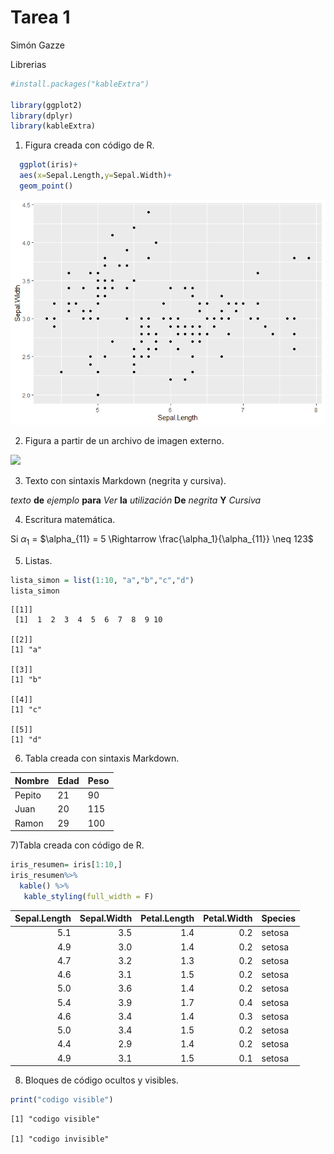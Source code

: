 # Tarea 1
Simón Gazze

<script src="demo_files/libs/kePrint-0.0.1/kePrint.js"></script>

<link href="demo_files/libs/lightable-0.0.1/lightable.css" rel="stylesheet" />



Librerias

``` r
#install.packages("kableExtra")

library(ggplot2)
library(dplyr)
library(kableExtra)
```

1)  Figura creada con código de R.

``` r
  ggplot(iris)+ 
  aes(x=Sepal.Length,y=Sepal.Width)+
  geom_point()
```

![](demo_files/figure-commonmark/unnamed-chunk-2-1.png)

2)  Figura a partir de un archivo de imagen externo.

![](https://media.istockphoto.com/id/2138135335/es/foto/concepto-de-flujo-de-git-diagrama-de-software-de-desarrollo-flujo-de-trabajo-de-proceso-de.jpg?s=612x612&w=0&k=20&c=3WQtWaUhJXBbhrUIotTmNunzYElJ7hdBal5trMLXxPk=)

3)  Texto con sintaxis Markdown (negrita y cursiva).

*texto* **de** *ejemplo* **para** *Ver* **la** *utilización* **De**
*negrita* **Y** *Cursiva*

4)  Escritura matemática.

Si $\alpha_1$ =
$\alpha_{11} = 5 \Rightarrow \frac{\alpha_1}{\alpha_{11}} \neq 123$

5)  Listas.

``` r
lista_simon = list(1:10, "a","b","c","d")
lista_simon
```

    [[1]]
     [1]  1  2  3  4  5  6  7  8  9 10

    [[2]]
    [1] "a"

    [[3]]
    [1] "b"

    [[4]]
    [1] "c"

    [[5]]
    [1] "d"

6)  Tabla creada con sintaxis Markdown.

| Nombre | Edad | Peso |
|--------|------|------|
| Pepito | 21   | 90   |
| Juan   | 20   | 115  |
| Ramon  | 29   | 100  |

7)Tabla creada con código de R.

``` r
iris_resumen= iris[1:10,]
iris_resumen%>%
  kable() %>%
   kable_styling(full_width = F) 
```

| Sepal.Length | Sepal.Width | Petal.Length | Petal.Width | Species |
|-------------:|------------:|-------------:|------------:|:--------|
|          5.1 |         3.5 |          1.4 |         0.2 | setosa  |
|          4.9 |         3.0 |          1.4 |         0.2 | setosa  |
|          4.7 |         3.2 |          1.3 |         0.2 | setosa  |
|          4.6 |         3.1 |          1.5 |         0.2 | setosa  |
|          5.0 |         3.6 |          1.4 |         0.2 | setosa  |
|          5.4 |         3.9 |          1.7 |         0.4 | setosa  |
|          4.6 |         3.4 |          1.4 |         0.3 | setosa  |
|          5.0 |         3.4 |          1.5 |         0.2 | setosa  |
|          4.4 |         2.9 |          1.4 |         0.2 | setosa  |
|          4.9 |         3.1 |          1.5 |         0.1 | setosa  |

8)  Bloques de código ocultos y visibles.

``` r
print("codigo visible")
```

    [1] "codigo visible"

    [1] "codigo invisible"
